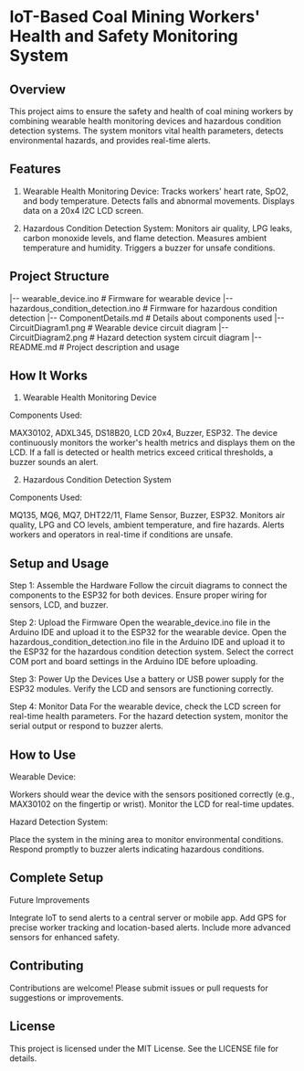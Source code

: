 # IoT-Based Coal Mining Workers' Health and Safety Monitoring System

## Overview

This project aims to ensure the safety and health of coal mining workers by combining wearable health monitoring devices and hazardous condition detection systems. The system monitors vital health parameters, detects environmental hazards, and provides real-time alerts.

## Features

1. Wearable Health Monitoring Device:
Tracks workers' heart rate, SpO2, and body temperature.
Detects falls and abnormal movements.
Displays data on a 20x4 I2C LCD screen.

2. Hazardous Condition Detection System:
Monitors air quality, LPG leaks, carbon monoxide levels, and flame detection.
Measures ambient temperature and humidity.
Triggers a buzzer for unsafe conditions.

## Project Structure

|-- wearable_device.ino               # Firmware for wearable device
|-- hazardous_condition_detection.ino # Firmware for hazardous condition detection
|-- ComponentDetails.md               # Details about components used
|-- CircuitDiagram1.png               # Wearable device circuit diagram
|-- CircuitDiagram2.png               # Hazard detection system circuit diagram
|-- README.md                         # Project description and usage

## How It Works

1. Wearable Health Monitoring Device

Components Used:

MAX30102, ADXL345, DS18B20, LCD 20x4, Buzzer, ESP32.
The device continuously monitors the worker's health metrics and displays them on the LCD.
If a fall is detected or health metrics exceed critical thresholds, a buzzer sounds an alert.

2. Hazardous Condition Detection System

Components Used:

MQ135, MQ6, MQ7, DHT22/11, Flame Sensor, Buzzer, ESP32.
Monitors air quality, LPG and CO levels, ambient temperature, and fire hazards.
Alerts workers and operators in real-time if conditions are unsafe.

## Setup and Usage

Step 1: Assemble the Hardware
Follow the circuit diagrams to connect the components to the ESP32 for both devices.
Ensure proper wiring for sensors, LCD, and buzzer.

Step 2: Upload the Firmware
Open the wearable_device.ino file in the Arduino IDE and upload it to the ESP32 for the wearable device.
Open the hazardous_condition_detection.ino file in the Arduino IDE and upload it to the ESP32 for the hazardous condition detection system.
Select the correct COM port and board settings in the Arduino IDE before uploading.

Step 3: Power Up the Devices
Use a battery or USB power supply for the ESP32 modules.
Verify the LCD and sensors are functioning correctly.

Step 4: Monitor Data
For the wearable device, check the LCD screen for real-time health parameters.
For the hazard detection system, monitor the serial output or respond to buzzer alerts.

## How to Use

Wearable Device:

Workers should wear the device with the sensors positioned correctly (e.g., MAX30102 on the fingertip or wrist).
Monitor the LCD for real-time updates.

Hazard Detection System:

Place the system in the mining area to monitor environmental conditions.
Respond promptly to buzzer alerts indicating hazardous conditions.

## Complete Setup

Future Improvements

Integrate IoT to send alerts to a central server or mobile app.
Add GPS for precise worker tracking and location-based alerts.
Include more advanced sensors for enhanced safety.

## Contributing

Contributions are welcome! Please submit issues or pull requests for suggestions or improvements.

## License

This project is licensed under the MIT License. See the LICENSE file for details.
